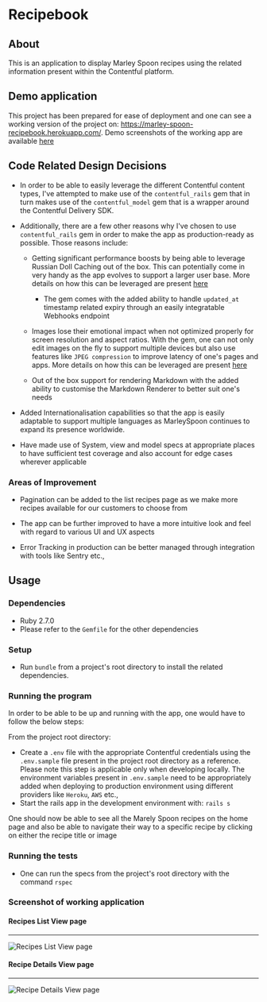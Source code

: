 # Recipebook

## About

This is an application to display Marley Spoon recipes using the related information present within the Contentful platform.



## Demo application

This project has been prepared for ease of deployment and one can see a working version of the project on: https://marley-spoon-recipebook.herokuapp.com/. Demo screenshots of the working app are available [here](#screenshot-of-working-application)


## Code Related Design Decisions

* In order to be able to easily leverage the different Contentful content types, I've attempted to make use of the `contentful_rails` gem that in turn makes use of the `contentful_model` gem that is a wrapper around the Contentful Delivery SDK.

* Additionally, there are a few other reasons why I've chosen to use `contentful_rails` gem in order to make the app as production-ready as possible. Those reasons include:

  * Getting significant performance boosts by being able to leverage Russian Doll Caching out of the box. This can potentially come in very handy as the app evolves to support a larger user base. More details on how this can be leveraged are present [here](https://github.com/contentful/contentful_rails#allowing-russian-doll-style-caching-on-entries)
    * The gem comes with the added ability to handle `updated_at` timestamp related expiry through an easily integratable Webhooks endpoint

  * Images lose their emotional impact when not optimized properly for screen resolution and aspect ratios. With the gem, one can not only edit images on the fly to support multiple devices but also use features like `JPEG compression` to improve latency of one's pages and apps. More details on how this can be leveraged are present [here](https://www.contentful.com/blog/2014/08/14/do-more-with-images-on-contentful-platform/)

  * Out of the box support for rendering Markdown with the added ability to customise the Markdown Renderer to better suit one's needs


* Added Internationalisation capabilities so that the app is easily adaptable to support multiple languages as MarleySpoon continues to expand its presence worldwide.

* Have made use of System, view and model specs at appropriate places to have sufficient test coverage and also account for edge cases wherever applicable


### Areas of Improvement

* Pagination can be added to the list recipes page as we make more recipes available for our customers to choose from

* The app can be further improved to have a more intuitive look and feel with regard to various UI and UX aspects

* Error Tracking in production can be better managed through integration with tools like Sentry etc.,


## Usage

### Dependencies
* Ruby 2.7.0
* Please refer to the `Gemfile` for the other dependencies

### Setup
* Run `bundle` from a project's root directory to install the related dependencies.

### Running the program
In order to be able to be up and running with the app, one would have to follow the below steps:

From the project root directory:
* Create a `.env` file with the appropriate Contentful credentials using the `.env.sample` file present in the project root directory as a reference. Please note this step is applicable only when developing locally. The environment variables present in `.env.sample` need to be appropriately added when deploying to production environment using different providers like `Heroku`, `AWS` etc.,
* Start the rails app in the development environment with: `rails s`

One should now be able to see all the Marely Spoon recipes on the home page and also be able to navigate their way to a specific recipe by clicking on either the recipe title or image


### Running the tests
* One can run the specs from the project's root directory with the command `rspec`

### Screenshot of working application

#### Recipes List View page
---
![Recipes List View page](https://i.imgur.com/afkovoO.png "Marley Spoon Recipes")

#### Recipe Details View page
---
![Recipe Details View page](https://i.imgur.com/2XmRI3E.png "Marley Spoon Recipe Details")



